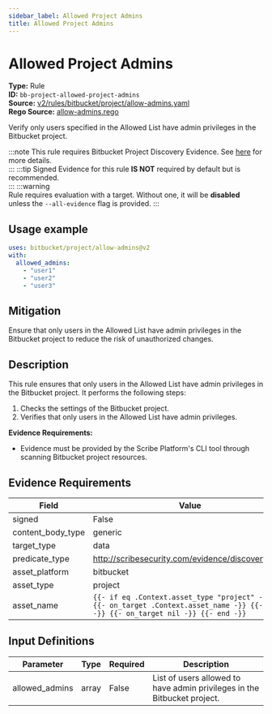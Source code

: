```yaml
---
sidebar_label: Allowed Project Admins
title: Allowed Project Admins
---  
```

# Allowed Project Admins  
**Type:** Rule  
**ID:** `bb-project-allowed-project-admins`  
**Source:** [v2/rules/bitbucket/project/allow-admins.yaml](https://github.com/scribe-public/sample-policies/blob/main/v2/rules/bitbucket/project/allow-admins.yaml)  
**Rego Source:** [allow-admins.rego](https://github.com/scribe-public/sample-policies/blob/main/v2/rules/bitbucket/project/allow-admins.rego)  

Verify only users specified in the Allowed List have admin privileges in the Bitbucket project.

:::note 
This rule requires Bitbucket Project Discovery Evidence. See [here](/docs/platforms/discover#bitbucket-discovery) for more details.  
::: 
:::tip 
Signed Evidence for this rule **IS NOT** required by default but is recommended.  
::: 
:::warning  
Rule requires evaluation with a target. Without one, it will be **disabled** unless the `--all-evidence` flag is provided.
::: 

## Usage example

```yaml
uses: bitbucket/project/allow-admins@v2
with:
  allowed_admins:
    - "user1"
    - "user2"
    - "user3"
```

## Mitigation  
Ensure that only users in the Allowed List have admin privileges in the Bitbucket project to reduce the risk of unauthorized changes.


## Description  
This rule ensures that only users in the Allowed List have admin privileges in the Bitbucket project.
It performs the following steps:

1. Checks the settings of the Bitbucket project.
2. Verifies that only users in the Allowed List have admin privileges.

**Evidence Requirements:**
- Evidence must be provided by the Scribe Platform's CLI tool through scanning Bitbucket project resources.

## Evidence Requirements  
| Field | Value |
|-------|-------|
| signed | False |
| content_body_type | generic |
| target_type | data |
| predicate_type | http://scribesecurity.com/evidence/discovery/v0.1 |
| asset_platform | bitbucket |
| asset_type | project |
| asset_name | `{{- if eq .Context.asset_type "project" -}} {{- on_target .Context.asset_name -}} {{- else -}} {{- on_target nil -}} {{- end -}}` |

## Input Definitions  
| Parameter | Type | Required | Description |
|-----------|------|----------|-------------|
| allowed_admins | array | False | List of users allowed to have admin privileges in the Bitbucket project. |

